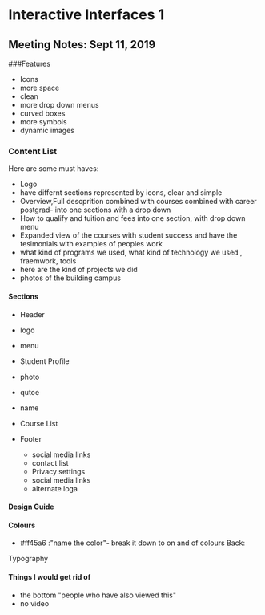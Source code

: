 # Interactive Interfaces 1

## Meeting Notes: Sept 11, 2019

###Features
- Icons 
- more space 
- clean 
- more drop down menus 
- curved boxes
- more symbols 
- dynamic images

### Content List 
Here are some must haves:
- Logo
- have differnt sections represented by icons, clear and simple 
- Overview,Full descprition combined with courses combined with career postgrad- into one sections with a drop down 
- How to qualify and tuition and fees into one section, with drop down menu 
- Expanded view of the courses with student success and have the tesimonials with examples of peoples work
- what kind of programs we used, what kind of technology we used , fraemwork, tools 
- here are the kind of projects we did 
- photos of the building campus 

#### Sections 
- Header 
 - logo
 - menu 
- Student Profile 
 - photo
 - qutoe 
 - name 
- Course List 

- Footer 
    - social media links 
    - contact list 
    - Privacy settings 
    - social media links 
    - alternate loga
    

#### Design Guide 
#### Colours 
- #ff45a6 :"name the color"- break it down to on and of colours 
Back:


 Typography

#### Things I would get rid of
- the bottom "people who have also viewed this"
- no video 